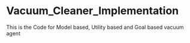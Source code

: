 # Vacuum_Cleaner_Implementation
This is the Code for Model based, Utility based and Goal based vacuum agent
